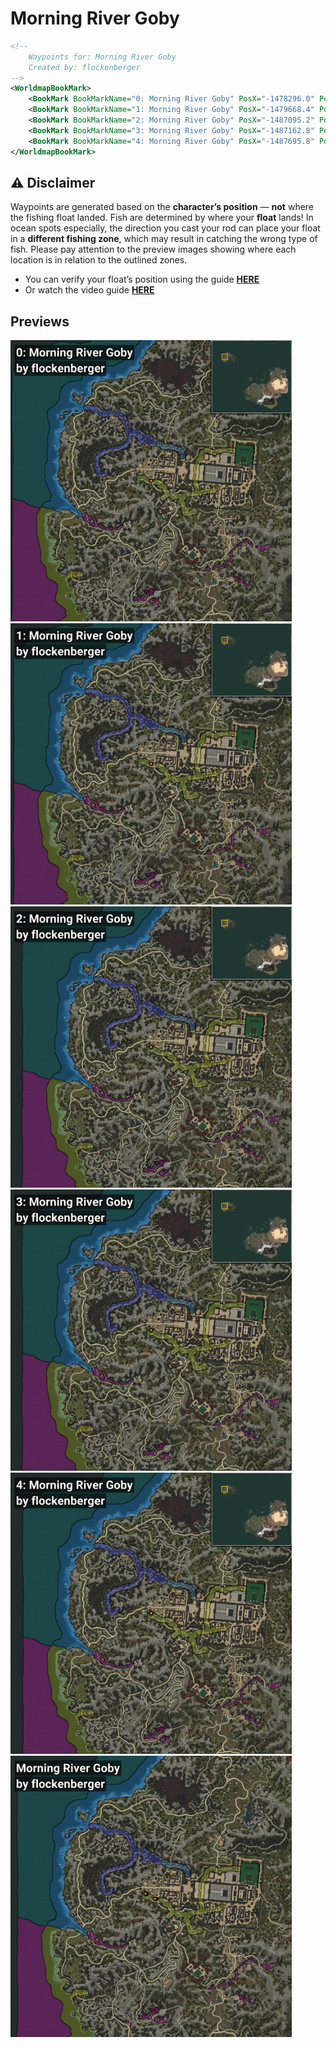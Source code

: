 # Morning River Goby
```xml
<!--
    Waypoints for: Morning River Goby
    Created by: flockenberger
-->
<WorldmapBookMark>
    <BookMark BookMarkName="0: Morning River Goby" PosX="-1478296.0" PosY="12164.0" PosZ="1327873.0" />
    <BookMark BookMarkName="1: Morning River Goby" PosX="-1479668.4" PosY="11392.913" PosZ="1328127.9" />
    <BookMark BookMarkName="2: Morning River Goby" PosX="-1487095.2" PosY="11098.4375" PosZ="1332187.5" />
    <BookMark BookMarkName="3: Morning River Goby" PosX="-1487162.8" PosY="11130.094" PosZ="1332245.5" />
    <BookMark BookMarkName="4: Morning River Goby" PosX="-1487695.8" PosY="11180.348" PosZ="1332422.5" />
</WorldmapBookMark>
```

## ⚠️ Disclaimer
Waypoints are generated based on the __**character’s position**__ — __not__ where the fishing float landed.
Fish are determined by where your **float** lands!
In ocean spots especially, the direction you cast your rod can place your float in a **different fishing zone**, which may result in catching the wrong type of fish.
Please pay attention to the preview images showing where each location is in relation to the outlined zones.

- You can verify your float’s position using the guide [**HERE**](https://flockenberger.github.io/bdo-fish-position/)
- Or watch the video guide [**HERE**](https://youtu.be/t-VXcRoNojk)

## Previews
<img src="./Morning River Goby_0_Preview.webp" width="450"/> <img src="./Morning River Goby_1_Preview.webp" width="450"/> <img src="./Morning River Goby_2_Preview.webp" width="450"/> <img src="./Morning River Goby_3_Preview.webp" width="450"/> <img src="./Morning River Goby_4_Preview.webp" width="450"/> <img src="./Morning River Goby_Preview.webp" width="450"/> 